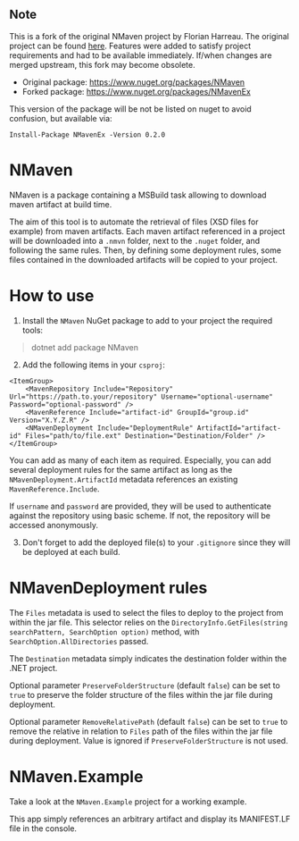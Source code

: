 ## Note
This is a fork of the original NMaven project by Florian Harreau. The original project can be found [here](https://github.com/fharr/NMaven). Features were added to satisfy project requirements and had to be available immediately. 
If/when changes are merged upstream, this fork may become obsolete.
- Original package: https://www.nuget.org/packages/NMaven
- Forked package: https://www.nuget.org/packages/NMavenEx

This version of the package will be not be listed on nuget to avoid confusion, but available via:
```
Install-Package NMavenEx -Version 0.2.0
```

# NMaven
NMaven is a package containing a MSBuild task allowing to download maven artifact at build time. 

The aim of this tool is to automate the retrieval of files (XSD files for example) from maven artifacts. Each maven artifact referenced in a project will be downloaded into a `.nmvn` folder, next to the `.nuget` folder, and following the same rules. Then, by defining some deployment rules, some files contained in the downloaded artifacts will be copied to your project.


# How to use
1. Install the `NMaven` NuGet package to add to your project the required tools:

> dotnet add package NMaven

2. Add the following items in your `csproj`:

```
<ItemGroup>
    <MavenRepository Include="Repository" Url="https://path.to.your/repository" Username="optional-username" Password="optional-password" />
    <MavenReference Include="artifact-id" GroupId="group.id" Version="X.Y.Z.R" />
    <NMavenDeployment Include="DeploymentRule" ArtifactId="artifact-id" Files="path/to/file.ext" Destination="Destination/Folder" />
</ItemGroup>
```

You can add as many of each item as required. Especially, you can add several deployment rules for the same artifact as long as the `NMavenDeployment.ArtifactId` metadata references an existing `MavenReference.Include`.

If `username` and `password` are provided, they will be used to authenticate against the repository using basic scheme. If not, the repository will be accessed anonymously.

3. Don't forget to add the deployed file(s) to your `.gitignore` since they will be deployed at each build.


# NMavenDeployment rules
The `Files` metadata is used to select the files to deploy to the project from within the jar file. This selector relies on the `DirectoryInfo.GetFiles(string searchPattern, SearchOption option)` method, with `SearchOption.AllDirectories` passed.

The `Destination` metadata simply indicates the destination folder within the .NET project.

Optional parameter `PreserveFolderStructure` (default `false`) can be set to `true` to preserve the folder structure of the files within the jar file during deployment.

Optional parameter `RemoveRelativePath` (default `false`) can be set to `true` to remove the relative in relation to `Files` path of the files within the jar file during deployment. Value is ignored if `PreserveFolderStructure` is not used.


# NMaven.Example

Take a look at the `NMaven.Example` project for a working example.

This app simply references an arbitrary artifact and display its MANIFEST.LF file in the console.